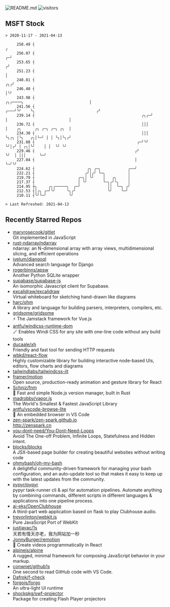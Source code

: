 ![README.md](https://github.com/Gerhut/Gerhut/workflows/README.md/badge.svg)
![visitors](https://visitors.vercel.app/Gerhut/Gerhut?token=8cf69d1f6813d272ef062726b6070c9be4ff72038cfe5a7ded7384a8da65d866)

## MSFT Stock

```
> 2020-11-17 - 2021-04-13

     258.49 ┤                                                                                                  ╭ 
     256.07 ┤                                                                                                ╭─╯ 
     253.65 ┤                                                                                               ╭╯   
     251.23 ┤                                                                                               │    
     248.81 ┤                                                                                            ╭╮╭╯    
     246.40 ┤                                                                                            │╰╯     
     243.98 ┤                                                       ╭╮╭────╮                             │       
     241.56 ┤                                                   ╭───╯╰╯    ╰╮                           ╭╯       
     239.14 ┤                                               ╭╮╭─╯           │                           │        
     236.72 ┤                                               │││             │    ╭╮      ╭╮ ╭─╮ ╭─╮ ╭╮  │        
     234.30 ┤                                               │││             ╰╮╭╮ │╰╮   ╭╮│╰─╯ │ │ ╰╮│╰╮╭╯        
     231.88 ┤                                             ╭─╯╰╯              ╰╯│╭╯ │ ╭╮│╰╯    │ │  ╰╯ ╰╯         
     229.46 ┤                                            ╭╯                    ╰╯  │ │││      ╰─╯                
     227.04 ┤                                            │                         ╰─╯╰╯                         
     224.62 ┤                       ╭╮ ╭─╮            ╭──╯                                                       
     222.21 ┤                      ╭╯│╭╯ ╰─╮          │                                                          
     219.79 ┤                   ╭─╮│ ╰╯    │   ╭╮     │                                                          
     217.37 ┤                   │ ╰╯       ╰─╮╭╯╰╮    │                                                          
     214.95 ┼╮     ╭╮╭─────╮  ╭─╯            ││  ╰─╮ ╭╯                                                          
     212.53 ┤│╭╮ ╭─╯╰╯     ╰╮╭╯              ╰╯    ╰─╯                                                           
     210.11 ┤╰╯╰─╯          ╰╯                                                                                   

> Last Refreshed: 2021-04-13
```

## Recently Starred Repos

- [maryrosecook/gitlet](https://github.com/maryrosecook/gitlet)  
  Git implemented in JavaScript
- [rust-ndarray/ndarray](https://github.com/rust-ndarray/ndarray)  
  ndarray: an N-dimensional array with array views, multidimensional slicing, and efficient operations
- [ivelum/djangoql](https://github.com/ivelum/djangoql)  
  Advanced search language for Django
- [rogerbinns/apsw](https://github.com/rogerbinns/apsw)  
  Another Python SQLite wrapper
- [supabase/supabase-js](https://github.com/supabase/supabase-js)  
  An isomorphic Javascript client for Supabase.
- [excalidraw/excalidraw](https://github.com/excalidraw/excalidraw)  
  Virtual whiteboard for sketching hand-drawn like diagrams
- [harc/ohm](https://github.com/harc/ohm)  
  A library and language for building parsers, interpreters, compilers, etc.
- [gridsome/gridsome](https://github.com/gridsome/gridsome)  
  ⚡️ The Jamstack framework for Vue.js
- [antfu/windicss-runtime-dom](https://github.com/antfu/windicss-runtime-dom)  
  🪄 Enables Windi CSS for any site with one-line code without any build tools 
- [ducaale/xh](https://github.com/ducaale/xh)  
  Friendly and fast tool for sending HTTP requests
- [wbkd/react-flow](https://github.com/wbkd/react-flow)  
  Highly customizable library for building interactive node-based UIs, editors, flow charts and diagrams 
- [tailwindlabs/tailwindcss-jit](https://github.com/tailwindlabs/tailwindcss-jit)  
- [framer/motion](https://github.com/framer/motion)  
  Open source, production-ready animation and gesture library for React
- [Schniz/fnm](https://github.com/Schniz/fnm)  
  🚀 Fast and simple Node.js version manager, built in Rust
- [madrobby/vapor.js](https://github.com/madrobby/vapor.js)  
  The World's Smallest & Fastest JavaScript Library
- [antfu/vscode-browse-lite](https://github.com/antfu/vscode-browse-lite)  
  🚀 An embedded browser in VS Code
- [zen-spark/zen-spark.github.io](https://github.com/zen-spark/zen-spark.github.io)  
  http://zenspark.cn
- [you-dont-need/You-Dont-Need-Loops](https://github.com/you-dont-need/You-Dont-Need-Loops)  
  Avoid The One-off Problem, Infinite Loops, Statefulness and Hidden intent.
- [blocks/blocks](https://github.com/blocks/blocks)  
  A JSX-based page builder for creating beautiful websites without writing code
- [ohmybash/oh-my-bash](https://github.com/ohmybash/oh-my-bash)  
  A delightful community-driven framework for managing your bash configuration, and an auto-update tool so that makes it easy to keep up with the latest updates from the community.
- [pypyr/pypyr](https://github.com/pypyr/pypyr)  
  pypyr task-runner cli & api for automation pipelines. Automate anything by combining commands, different scripts in different languages & applications into one pipeline process.
- [ai-eks/OpenClubhouse](https://github.com/ai-eks/OpenClubhouse)  
  A third-part web application based on flask to play Clubhouse audio.
- [trevorlinton/webkit.js](https://github.com/trevorlinton/webkit.js)  
  Pure JavaScript Port of WebKit
- [justjavac/1s](https://github.com/justjavac/1s)  
  天若有情天亦老，我为网站加一秒
- [JonnyBurger/remotion](https://github.com/JonnyBurger/remotion)  
  🎥      Create videos programmatically in React
- [alpinejs/alpine](https://github.com/alpinejs/alpine)  
  A rugged, minimal framework for composing JavaScript behavior in your markup.
- [conwnet/github1s](https://github.com/conwnet/github1s)  
  One second to read GitHub code with VS Code.
- [Dafrok/f-check](https://github.com/Dafrok/f-check)  
- [forgojs/forgo](https://github.com/forgojs/forgo)  
  An ultra-light UI runtime
- [shockpkg/swf-projector](https://github.com/shockpkg/swf-projector)  
  Package for creating Flash Player projectors
